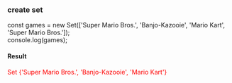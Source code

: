 ### create set
const games = new Set(['Super Mario Bros.', 'Banjo-Kazooie', 'Mario Kart', 'Super Mario Bros.']); <br>
console.log(games);<br>

#### Result
<font color="red"> Set {'Super Mario Bros.', 'Banjo-Kazooie', 'Mario Kart'} </font>
